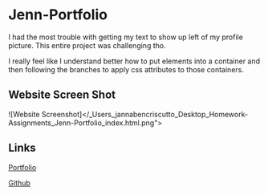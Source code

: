 # Jenn-Portfolio

I had the most trouble with getting my text to show up left of my profile picture. This entire project was challenging tho.

I really feel like I understand better how to put elements into a container and then following the branches to apply css attributes to those containers.

## Website Screen Shot

![Website Screenshot]</_Users_jannabencriscutto_Desktop_Homework-Assignments_Jenn-Portfolio_index.html.png">

## Links

[Portfolio](https://jpcreativeworks.github.io/Jenn-Portfolio/)

[Github](https://github.com/jpcreativeworks/Jenn-Portfolio.git)